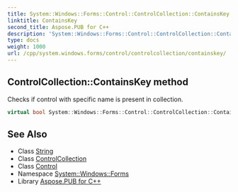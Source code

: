 ```yaml
---
title: System::Windows::Forms::Control::ControlCollection::ContainsKey method
linktitle: ContainsKey
second_title: Aspose.PUB for C++
description: 'System::Windows::Forms::Control::ControlCollection::ContainsKey method. Checks if control with specific name is present in collection in C++.'
type: docs
weight: 1000
url: /cpp/system.windows.forms/control/controlcollection/containskey/
---
```

## ControlCollection::ContainsKey method


Checks if control with specific name is present in collection.

```cpp
virtual bool System::Windows::Forms::Control::ControlCollection::ContainsKey(System::String key) const
```

## See Also

* Class [String](../../../../system/string/)
* Class [ControlCollection](../)
* Class [Control](../../)
* Namespace [System::Windows::Forms](../../../)
* Library [Aspose.PUB for C++](../../../../)
